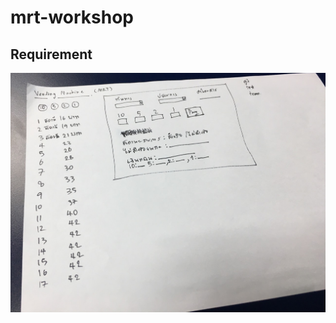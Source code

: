 # mrt-workshop

## Requirement

![Requirement](https://raw.githubusercontent.com/jmes-204/mrt-workshop/master/Requirement/requirement.jpg)
